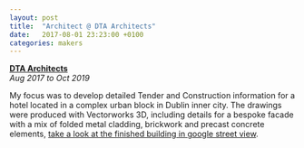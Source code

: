 ```yaml
---
layout: post
title:  "Architect @ DTA Architects"
date:   2017-08-01 23:23:00 +0100
categories: makers
---
```


**[DTA Architects](https://dta.ie/)**  
_Aug 2017 to Oct 2019_

My focus was to develop detailed Tender and Construction information for a hotel located in a complex urban block in Dublin inner city. The drawings were produced with Vectorworks 3D, including details for a bespoke facade with a mix of folded metal cladding, brickwork and precast concrete elements, [take a look at the finished building in google street view](https://www.google.com/maps/@53.3451004,-6.2513933,3a,75y,239.76h,108.2t/data=!3m6!1e1!3m4!1slEvi_KxnqIc07cSEGZGxPA!2e0!7i16384!8i8192).
